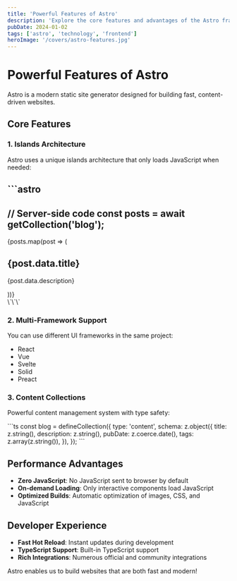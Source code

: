 ```yaml
---
title: 'Powerful Features of Astro'
description: 'Explore the core features and advantages of the Astro framework, and understand why it is an excellent choice for building modern websites.'
pubDate: 2024-01-02
tags: ['astro', 'technology', 'frontend']
heroImage: '/covers/astro-features.jpg'
---
```


# Powerful Features of Astro

Astro is a modern static site generator designed for building fast, content-driven websites.

## Core Features

### 1. Islands Architecture

Astro uses a unique islands architecture that only loads JavaScript when needed:

\`\`\`astro
---
// Server-side code
const posts = await getCollection('blog');
---

<div>
  {posts.map(post => (
    <article>
      <h2>{post.data.title}</h2>
      <p>{post.data.description}</p>
    </article>
  ))}
</div>
\`\`\`

### 2. Multi-Framework Support

You can use different UI frameworks in the same project:

- React
- Vue
- Svelte
- Solid
- Preact

### 3. Content Collections

Powerful content management system with type safety:

\`\`\`ts
const blog = defineCollection({
  type: 'content',
  schema: z.object({
    title: z.string(),
    description: z.string(),
    pubDate: z.coerce.date(),
    tags: z.array(z.string()),
  }),
});
\`\`\`

## Performance Advantages

- **Zero JavaScript**: No JavaScript sent to browser by default
- **On-demand Loading**: Only interactive components load JavaScript
- **Optimized Builds**: Automatic optimization of images, CSS, and JavaScript

## Developer Experience

- **Fast Hot Reload**: Instant updates during development
- **TypeScript Support**: Built-in TypeScript support
- **Rich Integrations**: Numerous official and community integrations

Astro enables us to build websites that are both fast and modern!
